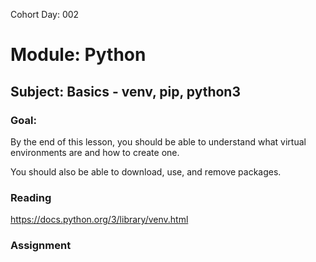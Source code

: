 Cohort Day: 002

# Module: Python
## Subject: Basics - venv, pip, python3

### Goal: 
By the end of this lesson, you should be able to understand what virtual environments are and how to create one.

You should also be able to download, use, and remove packages.

### Reading 

https://docs.python.org/3/library/venv.html

### Assignment
